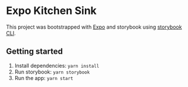 # Expo Kitchen Sink

This project was bootstrapped with [Expo](https://github.com/expo/expo-cli) and storybook using [storybook CLI](https://www.npmjs.com/package/@storybook/cli).

## Getting started

1. Install dependencies: `yarn install`
2. Run storybook: `yarn storybook`
3. Run the app: `yarn start`
